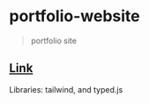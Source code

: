 # portfolio-website

> portfolio site

## [Link](https://adnjoo.com/portfolio-website-2021-v1/index.html)

Libraries: tailwind, and typed.js

